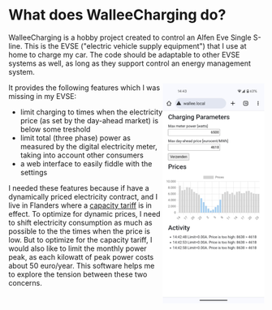 # What does WalleeCharging do?

WalleeCharging is a hobby project created to control an Alfen Eve Single S-line. This is the EVSE ("electric vehicle supply equipment") that I use at home to charge my car. The code should be adaptable to other EVSE systems as well,
as long as they support control an energy management system.

<img src="/doc/wallee-screenshot.jpg" alt="screenshot of WalleeCharging on my phone" width="200" align="right" />

It provides the following features which I was missing in my EVSE:
- limit charging to times when the electricity price (as set by the day-ahead market) is below some treshold
- limit total (three phase) power as measured by the digital electricity meter, taking into account other consumers
- a web interface to easily fiddle with the settings

I needed these features because if have a dynamically priced electricity contract, and I live in Flanders where a [capacity tariff](https://www.vlaanderen.be/en/moving-housing-and-energy/the-capacity-tariff) is in effect.
To optimize for dynamic prices, I need to shift electricity consumption as much as possible to the the times when the price is low.
But to optimize for the capacity tariff, I would also like to limit the monthly power peak, as each kilowatt of peak power costs about 50 euro/year.
This software helps me to explore the tension between these two concerns.

